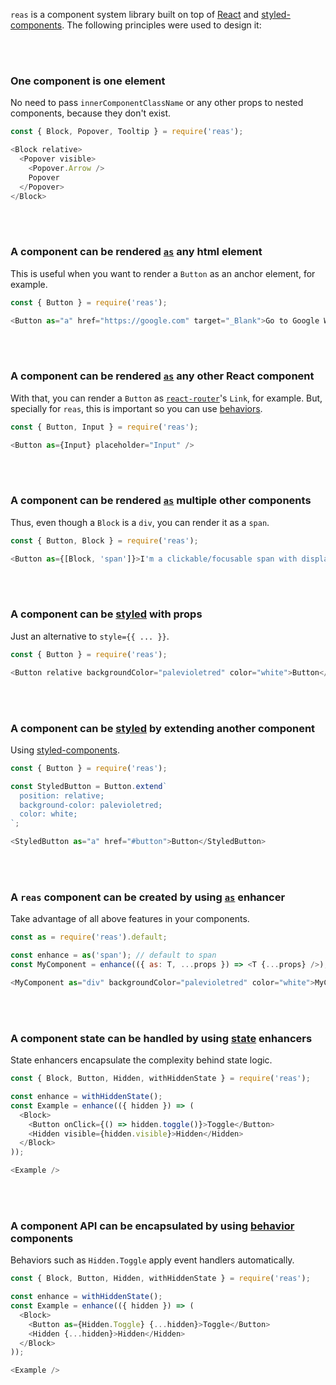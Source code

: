 `reas` is a component system library built on top of [React](https://reactjs.org/) and [styled-components](https://www.styled-components.com/). The following principles were used to design it:

<br /><br />

### One component is one element
No need to pass `innerComponentClassName` or any other props to nested components, because they don't exist.
```js { "showCode": true }
const { Block, Popover, Tooltip } = require('reas');

<Block relative>
  <Popover visible>
    <Popover.Arrow />
    Popover
  </Popover>
</Block>
```

<br /><br />

### A component can be rendered [`as`](#as) any html element
This is useful when you want to render a `Button` as an anchor element, for example.
```js { "showCode": true }
const { Button } = require('reas');

<Button as="a" href="https://google.com" target="_Blank">Go to Google Website</Button>
```

<br /><br />

### A component can be rendered [`as`](#as) any other React component
With that, you can render a `Button` as [`react-router`](https://reacttraining.com/react-router/)'s `Link`, for example. But, specially for `reas`, this is important so you can use [behaviors](#behaviors).
```js { "showCode": true }
const { Button, Input } = require('reas');

<Button as={Input} placeholder="Input" />
```

<br /><br />

### A component can be rendered [`as`](#as) multiple other components
Thus, even though a `Block` is a `div`, you can render it as a `span`.
```js { "showCode": true }
const { Button, Block } = require('reas');

<Button as={[Block, 'span']}>I'm a clickable/focusable span with display:block</Button>
```

<br /><br />

### A component can be [styled](#styling) with props
Just an alternative to `style={{ ... }}`.
```js { "showCode": true }
const { Button } = require('reas');

<Button relative backgroundColor="palevioletred" color="white">Button</Button>
```

<br /><br />

### A component can be [styled](#styling) by extending another component
Using [styled-components](https://www.styled-components.com/).
```js { "showCode": true }
const { Button } = require('reas');

const StyledButton = Button.extend`
  position: relative;
  background-color: palevioletred;
  color: white;
`;

<StyledButton as="a" href="#button">Button</StyledButton>
```

<br /><br />

### A `reas` component can be created by using [`as`](#as) enhancer
Take advantage of all above features in your components.
```js { "showCode": true }
const as = require('reas').default;

const enhance = as('span'); // default to span
const MyComponent = enhance(({ as: T, ...props }) => <T {...props} />);

<MyComponent as="div" backgroundColor="palevioletred" color="white">MyComponent</MyComponent>
```

<br /><br />

### A component state can be handled by using [state](#state) enhancers
State enhancers encapsulate the complexity behind state logic.
```js { "showCode": true }
const { Block, Button, Hidden, withHiddenState } = require('reas');

const enhance = withHiddenState();
const Example = enhance(({ hidden }) => (
  <Block>
    <Button onClick={() => hidden.toggle()}>Toggle</Button>
    <Hidden visible={hidden.visible}>Hidden</Hidden>
  </Block>
));

<Example />
```

<br /><br />

### A component API can be encapsulated by using [behavior](#behaviors) components
Behaviors such as `Hidden.Toggle` apply event handlers automatically.
```js { "showCode": true }
const { Block, Button, Hidden, withHiddenState } = require('reas');

const enhance = withHiddenState();
const Example = enhance(({ hidden }) => (
  <Block>
    <Button as={Hidden.Toggle} {...hidden}>Toggle</Button>
    <Hidden {...hidden}>Hidden</Hidden>
  </Block>
));

<Example />
```
